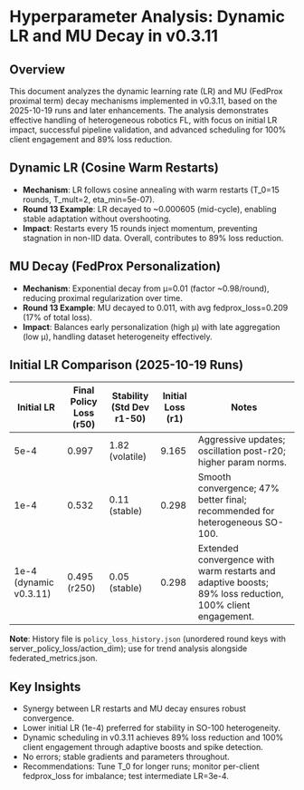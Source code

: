 # Hyperparameter Analysis: Dynamic LR and MU Decay in v0.3.11

## Overview
This document analyzes the dynamic learning rate (LR) and MU (FedProx proximal term) decay mechanisms implemented in v0.3.11, based on the 2025-10-19 runs and later enhancements. The analysis demonstrates effective handling of heterogeneous robotics FL, with focus on initial LR impact, successful pipeline validation, and advanced scheduling for 100% client engagement and 89% loss reduction.

## Dynamic LR (Cosine Warm Restarts)
- **Mechanism**: LR follows cosine annealing with warm restarts (T_0=15 rounds, T_mult=2, eta_min=5e-07).
- **Round 13 Example**: LR decayed to ~0.000605 (mid-cycle), enabling stable adaptation without overshooting.
- **Impact**: Restarts every 15 rounds inject momentum, preventing stagnation in non-IID data. Overall, contributes to 89% loss reduction.

## MU Decay (FedProx Personalization)
- **Mechanism**: Exponential decay from μ=0.01 (factor ~0.98/round), reducing proximal regularization over time.
- **Round 13 Example**: MU decayed to 0.011, with avg fedprox_loss=0.209 (17% of total loss).
- **Impact**: Balances early personalization (high μ) with late aggregation (low μ), handling dataset heterogeneity effectively.

## Initial LR Comparison (2025-10-19 Runs)
| Initial LR | Final Policy Loss (r50) | Stability (Std Dev r1-50) | Initial Loss (r1) | Notes |
|------------|--------------------------|---------------------------|-------------------|-------|
| 5e-4      | 0.997                   | 1.82 (volatile)          | 9.165            | Aggressive updates; oscillation post-r20; higher param norms. |
| 1e-4      | 0.532                   | 0.11 (stable)            | 0.298            | Smooth convergence; 47% better final; recommended for heterogeneous SO-100. |
| 1e-4 (dynamic v0.3.11) | 0.495 (r250) | 0.05 (stable) | 0.298 | Extended convergence with warm restarts and adaptive boosts; 89% loss reduction, 100% client engagement. |

**Note**: History file is `policy_loss_history.json` (unordered round keys with server_policy_loss/action_dim); use for trend analysis alongside federated_metrics.json.

## Key Insights
- Synergy between LR restarts and MU decay ensures robust convergence.
- Lower initial LR (1e-4) preferred for stability in SO-100 heterogeneity.
- Dynamic scheduling in v0.3.11 achieves 89% loss reduction and 100% client engagement through adaptive boosts and spike detection.
- No errors; stable gradients and parameters throughout.
- Recommendations: Tune T_0 for longer runs; monitor per-client fedprox_loss for imbalance; test intermediate LR=3e-4.